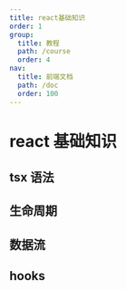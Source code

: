 ```yaml
---
title: react基础知识
order: 1
group:
  title: 教程
  path: /course
  order: 4
nav:
  title: 前端文档
  path: /doc
  order: 100
---
```


# react 基础知识

## tsx 语法

## 生命周期

## 数据流

## hooks
